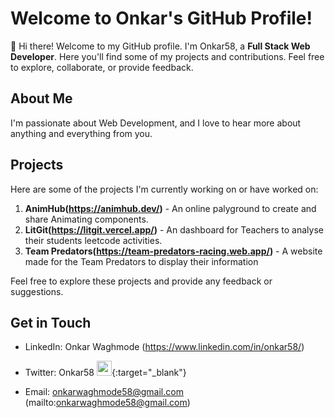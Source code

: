 # Welcome to Onkar's GitHub Profile!

👋 Hi there! Welcome to my GitHub profile. I'm Onkar58, a **Full Stack Web Developer**. Here you'll find some of my projects and contributions. Feel free to explore, collaborate, or provide feedback.

## About Me

I'm passionate about Web Development, and I love to hear more about anything and everything from you.

## Projects

Here are some of the projects I'm currently working on or have worked on:

1. **AnimHub(https://animhub.dev/)** - An online palyground to create and share Animating components. 
2. **LitGit(https://litgit.vercel.app/)** - An dashboard for Teachers to analyse their students leetcode activities.
3. **Team Predators(https://team-predators-racing.web.app/)** - A website made for the Team Predators to display their information

Feel free to explore these projects and provide any feedback or suggestions.

## Get in Touch

- LinkedIn: Onkar Waghmode (https://www.linkedin.com/in/onkar58/)
- Twitter: Onkar58 [<img src="data:image/svg+xml;base64,PHN2ZyB4bWxucz0iaHR0cDovL3d3dy53My5vcmcvMjAwMC9zdmciIHZpZXdCb3g9IjAgMCAyNCAyNCIgd2lkdGg9IjI0IiBoZWlnaHQ9IjI0Ij4KICAgIDxwYXRoIGQ9Ik0xNSA5SDlIVEZpQzlaNyA2IDkgMTAgN0g2djJ6bTEgNGgtOHYtMmg4di0yem0tMiA0aC04di0ydjJoOGgtNXZ6IgogICAgICAgICAgICAgICAgICAgIHdoaXRlLzIgeiIKICAgICAgICAgICAgICAgICAgICBmaWxsPSJub25lIj4KICAgIDxwYXRoIGQ9Ik0wIDBoMjR2MjRIMHoiLz4KPC9zdmc+" width="24" height="24" />](https://www.x.com/_Onkar58){:target="_blank"}

- Email: onkarwaghmode58@gmail.com (mailto:onkarwaghmode58@gmail.com)
